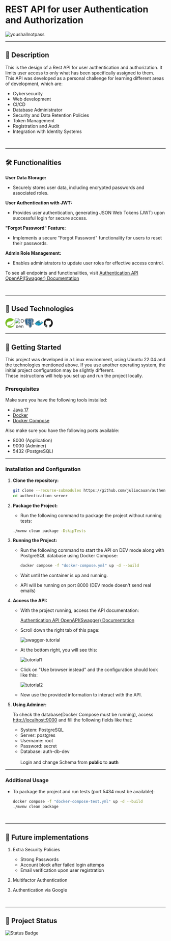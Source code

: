 # REST API for user Authentication and Authorization

![youshallnotpass](https://github.com/juliocauan/authentication-server/assets/84354526/e4d27e22-8a5f-4d74-aacc-b95119852c10)

***
## 📖  Description

This is the design of a Rest API for user authentication and authorization. It limits user access to only what has been specifically assigned to them. <br/>
This API was developed as a personal challenge for learning different areas of development, which are:
 - Cybersecurity
 - Web development
 - CI/CD
 - Database Administrator
 - Security and Data Retention Policies
 - Token Management
 - Registration and Audit
 - Integration with Identity Systems

<br/>

***
## 🛠️ Functionalities
**User Data Storage:**
   - Securely stores user data, including encrypted passwords and associated roles.

**User Authentication with JWT:**
   - Provides user authentication, generating JSON Web Tokens (JWT) upon successful login for secure access.

**"Forgot Password" Feature:**
   - Implements a secure "Forgot Password" functionality for users to reset their passwords.

**Admin Role Management:**
   - Enables administrators to update user roles for effective access control.

To see all endpoints and functionalities, visit [Authentication API OpenAPI(Swagger) Documentation](https://github.com/juliocauan/authentication-open-api)

<br/>

***
## 📡 Used Technologies 
<div align="center"> 
  <img align="left" alt="Spring" title="Spring" height="30" width="30" src="https://raw.githubusercontent.com/devicons/devicon/master/icons/spring/spring-original.svg">
  <img align="left" alt="OpenAPI (Swagger)" title="OpenAPI (Swagger)" height="30" width="30" src="https://avatars.githubusercontent.com/u/37325267?s=200&v=4">
  <img align="left" alt="Postgresql" title="Postgresql" height="30" width="30" src="https://raw.githubusercontent.com/devicons/devicon/master/icons/postgresql/postgresql-original.svg">
  <img align="left" alt="Docker" title="Docker" height="30" width="30" src="https://raw.githubusercontent.com/devicons/devicon/master/icons/docker/docker-original.svg">
  <img align="left" alt="GitHub Actions" title="GitHub Actions" height="30" width="30" src="https://raw.githubusercontent.com/devicons/devicon/master/icons/github/github-original.svg">
</div>
<br/><br/>

***
## 🚀 Getting Started
This project was developed in a Linux environment, using Ubuntu 22.04 and the technologies mentioned above. If you use another operating system, the initial project configuration may be slightly different. <br/>
These instructions will help you set up and run the project locally.

### Prerequisites

Make sure you have the following tools installed:

- [Java 17](https://www.oracle.com/java/technologies/javase-downloads.html)
- [Docker](https://www.docker.com/get-started)
- [Docker Compose](https://docs.docker.com/compose/install/)

Also make sure you have the following ports available:

- 8000 (Application)
- 9000 (Adminer)
- 5432 (PostgreSQL)

***
### Installation and Configuration

1. **Clone the repository:**

    ```bash
    git clone --recurse-submodules https://github.com/juliocauan/authentication-server.git
    cd authentication-server
    ```

2. **Package the Project:**

   - Run the following command to package the project without running tests:

    ```bash
    ./mvnw clean package -DskipTests
    ```

3. **Running the Project:**

   - Run the following command to start the API on DEV mode along with PostgreSQL database using Docker Compose:

     ```bash
     docker compose -f "docker-compose.yml" up -d --build
     ```

   - Wait until the container is up and running.
   - API will be running on port 8000 (DEV mode doesn't send real emails)

4. **Access the API:**

   - With the project running, access the API documentation:

     [Authentication API OpenAPI(Swagger) Documentation](https://app.swaggerhub.com/apis/juliocauan/authentication/1.1.x)

   - Scroll down the right tab of this page:

     ![swagger-tutorial](https://github.com/juliocauan/authentication-server/assets/84354526/4ee04ce0-cff0-4df2-8924-8bf997aafb30)
   
   - At the bottom right, you will see this:

     ![tutorial1](https://github.com/juliocauan/authentication-server/assets/84354526/882ba442-ad23-4432-a6ca-c7cfd2cbca5c)

   - Click on "Use browser instead" and the configuration should look like this:

     ![tutorial2](https://github.com/juliocauan/authentication-server/assets/84354526/a90f5a2a-502e-4058-b6f5-92bbc66dddec)

   - Now use the provided information to interact with the API.

5. **Using Adminer:**

      To check the database(Docker Compose must be running), access [http://localhost:9000](http://localhost:9000) and fill the following fields like that:
    - System: PostgreSQL
    - Server: postgres
    - Username: root
    - Password: secret
    - Database: auth-db-dev
      <br/><br/>
      Login and change Schema from **public** to **auth**

***
### Additional Usage

- To package the project and run tests (port 5434 must be available):

  ```bash
  docker compose -f "docker-compose-test.yml" up -d --build
  ./mvnw clean package
  ```

<br/>

***
## 🔮 Future implementations

1. Extra Security Policies
   - Strong Passwords
   - Account block after failed login attemps
   - Email verification upon user registration

2. Multifactor Authentication

3. Authentication via Google

<br/>

***
## 🔎 Project Status

![Status Badge](https://img.shields.io/badge/status-development-green)

<br/>
